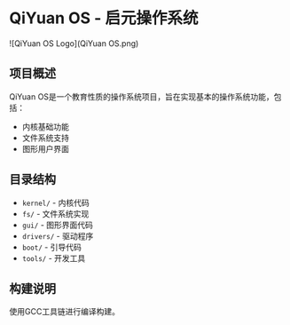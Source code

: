 # QiYuan OS - 启元操作系统

![QiYuan OS Logo](QiYuan OS.png)

## 项目概述
QiYuan OS是一个教育性质的操作系统项目，旨在实现基本的操作系统功能，包括：
- 内核基础功能
- 文件系统支持
- 图形用户界面

## 目录结构
- `kernel/` - 内核代码
- `fs/` - 文件系统实现
- `gui/` - 图形界面代码
- `drivers/` - 驱动程序
- `boot/` - 引导代码
- `tools/` - 开发工具

## 构建说明
使用GCC工具链进行编译构建。